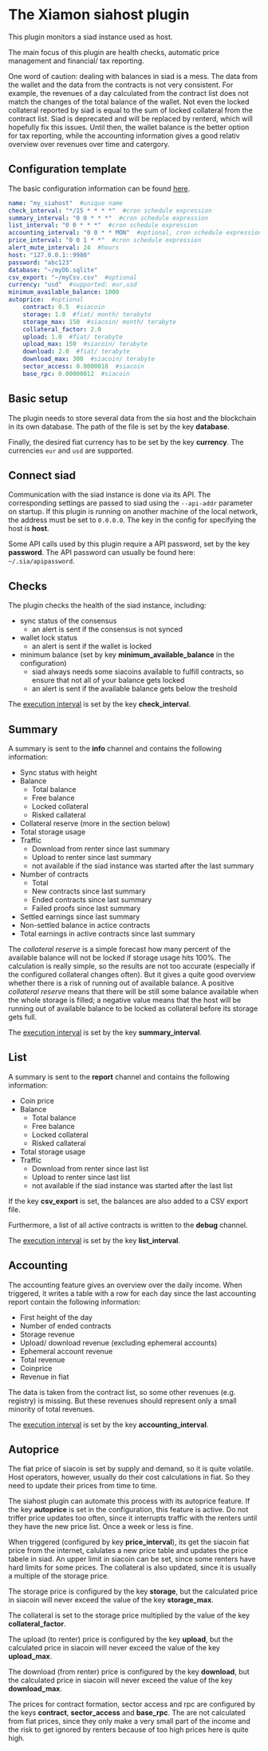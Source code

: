 # The Xiamon siahost plugin

This plugin monitors a siad instance used as host.

The main focus of this plugin are health checks, automatic price management and financial/ tax reporting.

One word of caution: dealing with balances in siad is a mess. The data from the wallet and the data from the contracts is not very consistent. For example, the revenues of a day calculated from the contract list does not match the changes of the total balance of the wallet. Not even the locked collateral reported by siad is equal to the sum of locked collateral from the contract list. Siad is deprecated and will be replaced by renterd, which will hopefully fix this issues. Until then, the wallet balance is the better option for tax reporting, while the accounting information gives a good relativ overview over revenues over time and catergory.

## **Configuration template**

The basic configuration information can be found [here](../config_basics.md).

```yaml
name: "my_siahost"  #unique name
check_interval: "*/15 * * * *"  #cron schedule expression
summary_interval: "0 0 * * *"  #cron schedule expression
list_interval: "0 0 * * *"  #cron schedule expression
accounting_interval: "0 0 * * MON"  #optional, cron schedule expression
price_interval: "0 0 1 * *"  #cron schedule expression
alert_mute_interval: 24  #hours
host: "127.0.0.1::9980"
password: "abc123"
database: "~/myDb.sqlite"
csv_export: "~/myCsv.csv"  #optional
currency: "usd"  #supported: eur,usd
minimum_available_balance: 1000
autoprice:  #optional
    contract: 0.5  #siacoin
    storage: 1.0  #fiat/ month/ terabyte
    storage_max: 150  #siacoin/ month/ terabyte
    collateral_factor: 2.0
    upload: 1.0  #fiat/ terabyte
    upload_max: 150  #siacoin/ terabyte
    download: 2.0  #fiat/ terabyte
    download_max: 300  #siacoin/ terabyte
    sector_access: 0.0000018  #siacoin
    base_rpc: 0.00000012  #siacoin
```

## **Basic setup**

The plugin needs to store several data from the sia host and the blockchain in its own database. The path of the file is set by the key **database**.

Finally, the desired fiat currency has to be set by the key **currency**. The currencies `eur` and `usd` are supported.

## **Connect siad**

Communication with the siad instance is done via its API. The corresponding settings are passed to siad using the `--api-addr` parameter on startup. If this plugin is running on another machine of the local network, the address must be set to `0.0.0.0`. The key in the config for specifying the host is **host**.

Some API calls used by this plugin require a API password, set by the key **password**. The API password can usually be found here: `~/.sia/apipassword`.

## **Checks**

The plugin checks the health of the siad instance, including:

- sync status of the consensus
  - an alert is sent if the consensus is not synced
- wallet lock status
  - an alert is sent if the wallet is locked
- minimum balance (set by key **minimum_available_balance** in the configuration)
  - siad always needs some siacoins available to fulfill contracts, so ensure that not all of your balance gets locked
  - an alert is sent if the available balance gets below the treshold

The [execution interval](../config_basics.md) is set by the key **check_interval**.

## **Summary**

A summary is sent to the **info** channel and contains the following information:

- Sync status with height
- Balance
  - Total balance
  - Free balance
  - Locked collateral
  - Risked callateral
- Collateral reserve (more in the section below)
- Total storage usage
- Traffic
  - Download from renter since last summary
  - Upload to renter since last summary
  - not available if the siad instance was started after the last summary
- Number of contracts
  - Total
  - New contracts since last summary
  - Ended contracts since last summary
  - Failed proofs since last summary
- Settled earnings since last summary
- Non-settled balance in actice contracts
- Total earnings in active contracts since last summary

The _collateral reserve_ is a simple forecast how many percent of the available balance will not be locked if storage usage hits 100%. The calculation is really simple, so the results are not too accurate (especially if the configured collateral changes often). But it gives a quite good overview whether there is a risk of running out of available balance. A positive _collateral reserve_ means that there will be still some balance available when the whole storage is filled; a negative value means that the host will be running out of available balance to be locked as collateral before its storage gets full.

The [execution interval](../config_basics.md) is set by the key **summary_interval**.

## **List**

A summary is sent to the **report** channel and contains the following information:
- Coin price
- Balance
  - Total balance
  - Free balance
  - Locked collateral
  - Risked callateral
- Total storage usage
- Traffic
  - Download from renter since last list
  - Upload to renter since last list
  - not available if the siad instance was started after the last list

If the key **csv_export** is set, the balances are also added to a CSV export file.

Furthermore, a list of all active contracts is written to the **debug** channel.

The [execution interval](../config_basics.md) is set by the key **list_interval**.

## **Accounting**

The accounting feature gives an overview over the daily income. When triggered, it writes a table with a row for each day since the last accounting report contain the following information:

- First height of the day
- Number of ended contracts
- Storage revenue
- Upload/ download revenue (excluding ephemeral accounts)
- Ephemeral account revenue
- Total revenue
- Coinprice
- Revenue in fiat

The data is taken from the contract list, so some other revenues (e.g. registry) is missing. But these revenues should represent only a small minority of total revenues.

The [execution interval](../config_basics.md) is set by the key **accounting_interval**.

## **Autoprice**

The fiat price of siacoin is set by supply and demand, so it is quite volatile. Host operators, however, usually do their cost calculations in fiat. So they need to update their prices from time to time.

The siahost plugin can automate this process with its autoprice feature. If the key **autoprice** is set in the configuration, this feature is active. Do not triffer price updates too often, since it interrupts traffic with the renters until they have the new price list. Once a week or less is fine.

When triggered (configured by key **price_interval**), its get the siacoin fiat price from the internet, calulates a new price table and updates the price tabele in siad. An upper limit in siacoin can be set, since some renters have hard limits for some prices. The collateral is also updated, since it is usually a multiple of the storage price.

The storage price is configured by the key **storage**, but the calculated price in siacoin will never exceed the value of the key **storage_max**.

The collateral is set to the storage price multiplied by the value of the key **collateral_factor**.

The upload (to renter) price is configured by the key **upload**, but the calculated price in siacoin will never exceed the value of the key **upload_max**.

The download (from renter) price is configured by the key **download**, but the calculated price in siacoin will never exceed the value of the key **download_max**.

The prices for contract formation, sector access and rpc are configured by the keys **contract**, **sector_access** and **base_rpc**. The are not calculated from fiat prices, since they only make a very small part of the income and the risk to get ignored by renters because of too high prices here is quite high.
